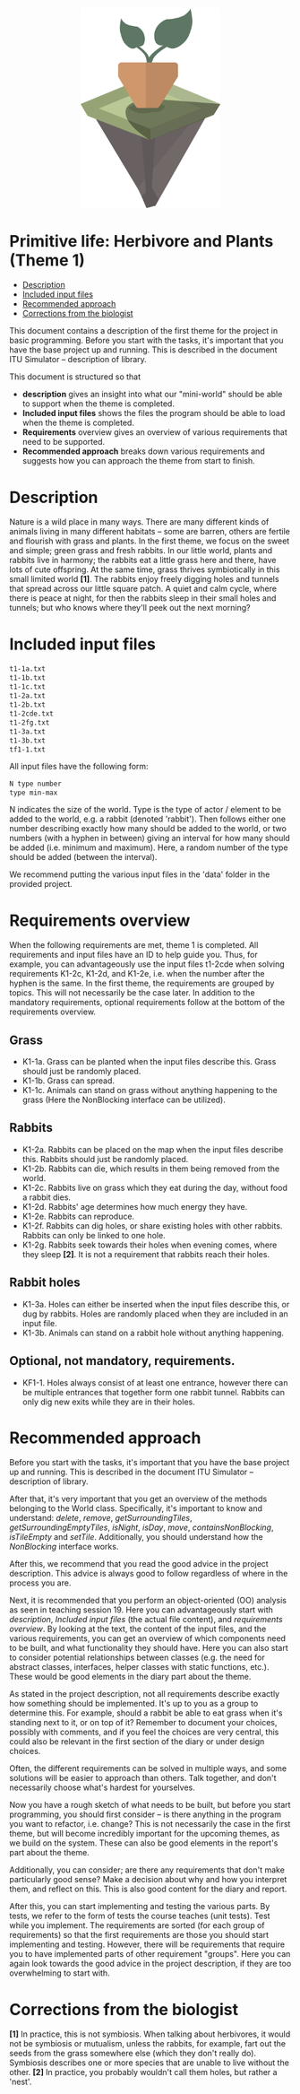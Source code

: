 <p align="center">
    <img width="250px" src="../../../images/theme-1.png"/>
</p>

# Primitive life: Herbivore and Plants (Theme 1)
- [Description](#description)
- [Included input files](#included-input-files)
- [Recommended approach](#recommended-approach)
- [Corrections from the biologist](#corrections-from-the-biologist)

This document contains a description of the first theme for the project in basic programming. Before you start with the tasks, it's important that you have the base project up and running. This is described in the document ITU Simulator – description of library.

This document is structured so that
- **description** gives an insight into what our "mini-world" should be able to support when the theme is completed.
- **Included input files** shows the files the program should be able to load when the theme is completed.
- **Requirements** overview gives an overview of various requirements that need to be supported.
- **Recommended approach** breaks down various requirements and suggests how you can approach the theme from start to finish.

# Description

Nature is a wild place in many ways. There are many different kinds of animals living in many different habitats – some are barren, others are fertile and flourish with grass and plants. In the first theme, we focus on the sweet and simple; green grass and fresh rabbits. In our little world, plants and rabbits live in harmony; the rabbits eat a little grass here and there, have lots of cute offspring. At the same time, grass thrives symbiotically in this small limited world **[1]**. The rabbits enjoy freely digging holes and tunnels that spread across our little square patch. A quiet and calm cycle, where there is peace at night, for then the rabbits sleep in their small holes and tunnels; but who knows where they'll peek out the next morning?

# Included input files

```
t1-1a.txt
t1-1b.txt
t1-1c.txt
t1-2a.txt
t1-2b.txt
t1-2cde.txt
t1-2fg.txt
t1-3a.txt
t1-3b.txt
tf1-1.txt
```

All input files have the following form:

```
N type number 
type min-max
```

N indicates the size of the world. Type is the type of actor / element to be added to the world, e.g. a rabbit (denoted 'rabbit'). Then follows either one number describing exactly how many should be added to the world, or two numbers (with a hyphen in between) giving an interval for how many should be added (i.e. minimum and maximum). Here, a random number of the type should be added (between the interval).

We recommend putting the various input files in the 'data' folder in the provided project.

# Requirements overview

When the following requirements are met, theme 1 is completed. All requirements and input files have an ID to help guide you. Thus, for example, you can advantageously use the input files t1-2cde when solving requirements K1-2c, K1-2d, and K1-2e, i.e. when the number after the hyphen is the same. In the first theme, the requirements are grouped by topics. This will not necessarily be the case later. In addition to the mandatory requirements, optional requirements follow at the bottom of the requirements overview.

## Grass
- K1-1a. Grass can be planted when the input files describe this. Grass should just be randomly placed.
- K1-1b. Grass can spread.
- K1-1c. Animals can stand on grass without anything happening to the grass (Here the NonBlocking interface can be utilized).

## Rabbits
- K1-2a. Rabbits can be placed on the map when the input files describe this. Rabbits should just be randomly placed.
- K1-2b. Rabbits can die, which results in them being removed from the world.
- K1-2c. Rabbits live on grass which they eat during the day, without food a rabbit dies.
- K1-2d. Rabbits' age determines how much energy they have.
- K1-2e. Rabbits can reproduce.
- K1-2f. Rabbits can dig holes, or share existing holes with other rabbits. Rabbits can only be linked to one hole.
- K1-2g. Rabbits seek towards their holes when evening comes, where they sleep **[2]**. It is not a requirement that rabbits reach their holes.

## Rabbit holes
- K1-3a. Holes can either be inserted when the input files describe this, or dug by rabbits. Holes are randomly placed when they are included in an input file.
- K1-3b. Animals can stand on a rabbit hole without anything happening.

## Optional, not mandatory, requirements.
- KF1-1. Holes always consist of at least one entrance, however there can be multiple entrances that together form one rabbit tunnel. Rabbits can only dig new exits while they are in their holes.

# Recommended approach

Before you start with the tasks, it's important that you have the base project up and running. This is described in the document ITU Simulator – description of library.

After that, it's very important that you get an overview of the methods belonging to the World class. Specifically, it's important to know and understand: *delete*, *remove*, *getSurroundingTiles*, *getSurroundingEmptyTiles*, *isNight*, *isDay*, *move*, *containsNonBlocking*, *isTileEmpty* and *setTile*. Additionally, you should understand how the *NonBlocking* interface works.

After this, we recommend that you read the good advice in the project description. This advice is always good to follow regardless of where in the process you are.

Next, it is recommended that you perform an object-oriented (OO) analysis as seen in teaching session 19. Here you can advantageously start with *description*, *Included input files* (the actual file content), and *requirements overview*. By looking at the text, the content of the input files, and the various requirements, you can get an overview of which components need to be built, and what functionality they should have. Here you can also start to consider potential relationships between classes (e.g. the need for abstract classes, interfaces, helper classes with static functions, etc.). These would be good elements in the diary part about the theme.

As stated in the project description, not all requirements describe exactly how something should be implemented. It's up to you as a group to determine this. For example, should a rabbit be able to eat grass when it's standing next to it, or on top of it? Remember to document your choices, possibly with comments, and if you feel the choices are very central, this could also be relevant in the first section of the diary or under design choices.

Often, the different requirements can be solved in multiple ways, and some solutions will be easier to approach than others. Talk together, and don't necessarily choose what's hardest for yourselves.

Now you have a rough sketch of what needs to be built, but before you start programming, you should first consider – is there anything in the program you want to refactor, i.e. change? This is not necessarily the case in the first theme, but will become incredibly important for the upcoming themes, as we build on the system. These can also be good elements in the report's part about the theme.

Additionally, you can consider; are there any requirements that don't make particularly good sense? Make a decision about why and how you interpret them, and reflect on this. This is also good content for the diary and report.

After this, you can start implementing and testing the various parts. By tests, we refer to the form of tests the course teaches (unit tests). Test while you implement. The requirements are sorted (for each group of requirements) so that the first requirements are those you should start implementing and testing. However, there will be requirements that require you to have implemented parts of other requirement "groups". Here you can again look towards the good advice in the project description, if they are too overwhelming to start with.

# Corrections from the biologist
**[1]** In practice, this is not symbiosis. When talking about herbivores, it would not be symbiosis or mutualism, unless the rabbits, for example, fart out the seeds from the grass somewhere else (which they don't really do). Symbiosis describes one or more species that are unable to live without the other.
**[2]** In practice, you probably wouldn't call them holes, but rather a 'nest'.
